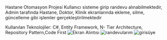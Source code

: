 Hastane Otomasyon Projesi
Kullanıcı sisteme girip randevu alınabilmektedir, Admin tarafında Hastane, Doktor,
Klinik ekranlarında ekleme, silme, güncelleme gibi işlemler gerçekleştirilmektedir 

Kullanılan Teknolojiler: C#, Entity Framework, N- Tier Architecture, Repository Pattern,Code First
![Ekran Alıntısı](https://github.com/ozgulgorgel/HastaneOtomasyonu/assets/46666989/c6139a9e-02ae-47bf-9bbb-ca5b28b6a8f3)
![randevularım](https://github.com/ozgulgorgel/HastaneOtomasyonu/assets/46666989/5cb7502e-b4b7-4ef4-a8f5-aeda36854c59)
![girisüye](https://github.com/ozgulgorgel/HastaneOtomasyonu/assets/46666989/371fa119-a9ff-4954-a532-8911d4525c61)


